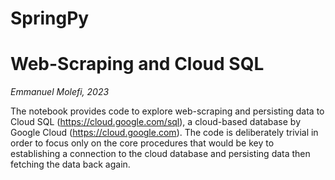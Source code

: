 # SpringPy

# Web-Scraping and Cloud SQL 

*Emmanuel Molefi, 2023*

The notebook provides code to explore web-scraping and persisting data to Cloud SQL (https://cloud.google.com/sql), a cloud-based database by Google Cloud (https://cloud.google.com). The code is deliberately trivial in order to focus only on the core procedures that would be key to establishing a connection to the cloud database and persisting data then fetching the data back again. 
